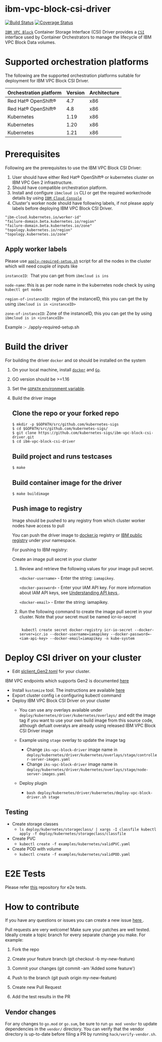 # ibm-vpc-block-csi-driver

[![Build Status](https://prow.k8s.io/badge.svg?jobs=pull-ibm-vpc-block-csi-driver-build)](https://prow.k8s.io)
[![Coverage Status](https://coveralls.io/repos/github/kubernetes-sigs/ibm-vpc-block-csi-driver/badge.svg?branch=master)](https://coveralls.io/github/kubernetes-sigs/ibm-vpc-block-csi-driver?branch=master)

[`IBM VPC Block`](https://cloud.ibm.com/docs/openshift?topic=openshift-vpc-block) Container Storage Interface (CSI) Driver provides a [`CSI`](https://github.com/container-storage-interface/spec/blob/master/spec.md) interface used by Container Orchestrators to manage the lifecycle of IBM VPC Block Data volumes.

# Supported orchestration platforms

The following are the supported orchestration platforms suitable for deployment for IBM VPC Block CSI Driver.

|Orchestration platform|Version|Architecture|
|----------------------|-------|------------|
|Red Hat® OpenShift®|4.7|x86|
|Red Hat® OpenShift®|4.8|x86|
|Kubernetes| 1.19|x86|
|Kubernetes| 1.20|x86|
|Kubernetes| 1.21|x86|

# Prerequisites

Following are the prerequisites to use the IBM VPC Block CSI Driver:

1. User should have either Red Hat® OpenShift® or kubernetes cluster on IBM VPC Gen 2 infrastructure.
2. Should have compatible orchestration platform.
3. Install and configure `ibmcloud is` CLI or get the required worker/node details by using [`IBM Cloud Console`](https://cloud.ibm.com)
4. Cluster's worker node should have following labels, if not please apply labels before deploying IBM VPC Block CSI Driver.
```
"ibm-cloud.kubernetes.io/worker-id"
"failure-domain.beta.kubernetes.io/region"
"failure-domain.beta.kubernetes.io/zone"
"topology.kubernetes.io/region"
"topology.kubernetes.io/zone"
```

## Apply worker labels

Please use [`apply-required-setup.sh`](https://github.com/kubernetes-sigs/ibm-vpc-block-csi-driver/blob/master/scripts/apply-required-setup.sh) script for all the nodes in the cluster which will need couple of inputs like 

`instanceID`:  That you can get from `ibmcloud is ins` 

`node-name`: this is as per node name in the kubernetes node check by using `kubectl get nodes`

`region-of-instanceID`:  region of the instanceID, this you can get the by using `ibmcloud is in <instanceID>`

`zone-of-instanceID`: Zone of the instanceID, this you can get the by using `ibmcloud is in <instanceID>`

Example :- ./apply-required-setup.sh <node-name> <instanceID> <region-of-instanceID> <zone-of-instanceID>

# Build the driver

For building the driver `docker` and `GO` should be installed on the system

1. On your local machine, install [`docker`](https://docs.docker.com/install/) and [`Go`](https://golang.org/doc/install).
2. GO version should be >=1.16
3. Set the [`GOPATH` environment variable](https://github.com/golang/go/wiki/SettingGOPATH).
4. Build the driver image

   ## Clone the repo or your forked repo

   ```
   $ mkdir -p $GOPATH/src/github.com/kubernetes-sigs
   $ cd $GOPATH/src/github.com/kubernetes-sigs/
   $ git clone https://github.com/kubernetes-sigs/ibm-vpc-block-csi-driver.git
   $ cd ibm-vpc-block-csi-driver
   ```
   ## Build project and runs testcases

   ```
   $ make
   ```
   ## Build container image for the driver

   ```
   $ make buildimage
   ```

   ## Push image to registry

   Image should be pushed to any registry from which cluster worker nodes have access to pull

   You can push the driver image to [docker.io](https://hub.docker.com/)  registry or [IBM public registry](https://cloud.ibm.com/docs/Registry?topic=Registry-registry_overview#registry_regions_local) under your namespace.

   For pushing to IBM registry:

   Create an image pull secret in your cluster

   1. Review and retrieve the following values for your image pull secret.

      `<docker-username>` - Enter the string: `iamapikey`.

      `<docker-password>` - Enter your IAM API key. For more information about IAM API keys, see [ Understanding API keys ](https://cloud.ibm.com/docs/account?topic=account-manapikey).

      `<docker-email>` - Enter the string: iamapikey.

   2. Run the following command to create the image pull secret in your cluster. Note that your secret must be named icr-io-secret


      ```

       kubectl create secret docker-registry icr-io-secret --docker-server=icr.io --docker-username=iamapikey --docker-password=-<iam-api-key> --docker-email=iamapikey -n kube-system

      ```


# Deploy CSI driver on your cluster
- Edit [slclient_Gen2.toml](https://github.com/kubernetes-sigs/ibm-vpc-block-csi-driver/blob/master/deploy/kubernetes/driver/kubernetes/slclient_Gen2.toml) for your cluster.

IBM VPC endpoints which supports Gen2 is documented [here](https://cloud.ibm.com/docs/vpc?topic=vpc-service-endpoints-for-vpc)
- Install `kustomize` tool. The instructions are available [here](https://kubectl.docs.kubernetes.io/installation/kustomize/)
- Export cluster config i.e configuring kubectl command
- Deploy IBM VPC Block CSI Driver on your cluster
  - You can use any overlays available under `deploy/kubernetes/driver/kubernetes/overlays/` and edit the image tag if you want to use your own build image from this source code, although defualt overalys are already using released IBM VPC Block CSI Driver image 
	
  - Example using `stage` overlay to update the image tag
     - Change `iks-vpc-block-driver` image name in `deploy/kubernetes/driver/kubernetes/overlays/stage/controller-server-images.yaml`
     - Change `iks-vpc-block-driver` image name in `deploy/kubernetes/driver/kubernetes/overlays/stage/node-server-images.yaml`
  - Deploy plugin
    - `bash deploy/kubernetes/driver/kubernetes/deploy-vpc-block-driver.sh stage`

## Testing

- Create storage classes
  - `ls deploy/kubernetes/storageclass/ | xargs -I classfile kubectl apply -f deploy/kubernetes/storageclass/classfile`
- Create PVC
  - `kubectl create -f examples/kubernetes/validPVC.yaml`
- Create POD with volume
  - `kubectl create -f examples/kubernetes/validPOD.yaml`

# E2E Tests

  Please refer [ this](https://github.com/IBM/ibm-csi-common/tree/master/tests/e2e) repository for e2e tests.

# How to contribute

If you have any questions or issues you can create a new issue [ here ](https://github.com/kubernetes-sigs/ibm-vpc-block-csi-driver/issues/new).

Pull requests are very welcome! Make sure your patches are well tested. Ideally create a topic branch for every separate change you make. For example:

1. Fork the repo

2. Create your feature branch (git checkout -b my-new-feature)

3. Commit your changes (git commit -am 'Added some feature')

4. Push to the branch (git push origin my-new-feature)

5. Create new Pull Request

6. Add the test results in the PR

## Vendor changes

For any changes to `go.mod` or `go.sum`, be sure to run `go mod vendor` to update dependencies in the `vendor/` directory. You can verify that the vendor directory is up-to-date before filing a PR by running `hack/verify-vendor.sh`.
